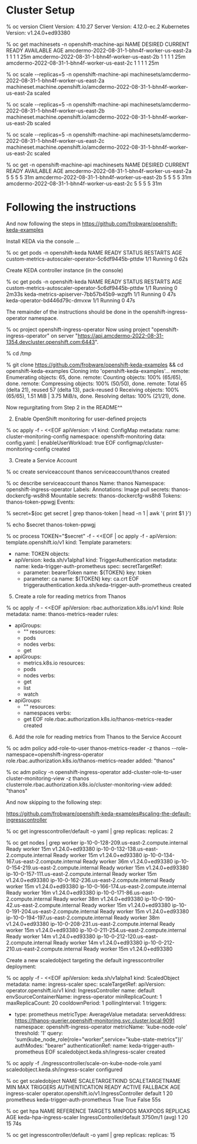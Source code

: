 # Cluster Setup

% oc version
Client Version: 4.10.27
Server Version: 4.12.0-ec.2
Kubernetes Version: v1.24.0+ed93380

% oc get machinesets -n openshift-machine-api
NAME                                            DESIRED   CURRENT   READY   AVAILABLE   AGE
amcdermo-2022-08-31-1-bhn4f-worker-us-east-2a   1         1         1       1           25m
amcdermo-2022-08-31-1-bhn4f-worker-us-east-2b   1         1         1       1           25m
amcdermo-2022-08-31-1-bhn4f-worker-us-east-2c   1         1         1       1           25m

% oc scale --replicas=5 -n openshift-machine-api machinesets/amcdermo-2022-08-31-1-bhn4f-worker-us-east-2a
machineset.machine.openshift.io/amcdermo-2022-08-31-1-bhn4f-worker-us-east-2a scaled

% oc scale --replicas=5 -n openshift-machine-api machinesets/amcdermo-2022-08-31-1-bhn4f-worker-us-east-2b
machineset.machine.openshift.io/amcdermo-2022-08-31-1-bhn4f-worker-us-east-2b scaled

% oc scale --replicas=5 -n openshift-machine-api machinesets/amcdermo-2022-08-31-1-bhn4f-worker-us-east-2c
machineset.machine.openshift.io/amcdermo-2022-08-31-1-bhn4f-worker-us-east-2c scaled

% oc get -n openshift-machine-api machinesets
NAME                                            DESIRED   CURRENT   READY   AVAILABLE   AGE
amcdermo-2022-08-31-1-bhn4f-worker-us-east-2a   5         5         5       5           31m
amcdermo-2022-08-31-1-bhn4f-worker-us-east-2b   5         5         5       5           31m
amcdermo-2022-08-31-1-bhn4f-worker-us-east-2c   5         5         5       5           31m

# Following the instructions

And now following the steps in https://github.com/frobware/openshift-keda-examples

Install KEDA via the console ...

% oc get pods -n openshift-keda
NAME                                                  READY   STATUS    RESTARTS   AGE
custom-metrics-autoscaler-operator-5c6df9445b-pttdw   1/1     Running   0          62s

Create KEDA controller instance (in the console)

% oc get pods -n openshift-keda
NAME                                                  READY   STATUS    RESTARTS   AGE
custom-metrics-autoscaler-operator-5c6df9445b-pttdw   1/1     Running   0          2m33s
keda-metrics-apiserver-7bb57b45b9-wzgfh               1/1     Running   0          47s
keda-operator-bd446d79c-dmvxw                         1/1     Running   0          47s

The remainder of the instructions should be done in the
openshift-ingress-operator namespace.

% oc project openshift-ingress-operator
Now using project "openshift-ingress-operator" on server "https://api.amcdermo-2022-08-31-1354.devcluster.openshift.com:6443".

% cd /tmp

% git clone https://github.com/frobware/openshift-keda-examples && cd openshift-keda-examples
Cloning into 'openshift-keda-examples'...
remote: Enumerating objects: 65, done.
remote: Counting objects: 100% (65/65), done.
remote: Compressing objects: 100% (50/50), done.
remote: Total 65 (delta 21), reused 57 (delta 13), pack-reused 0
Receiving objects: 100% (65/65), 1.51 MiB | 3.75 MiB/s, done.
Resolving deltas: 100% (21/21), done.

Now regurgitating from Step 2 in the README^^

2. Enable OpenShift monitoring for user-defined projects

% oc apply -f - <<EOF
apiVersion: v1
kind: ConfigMap
metadata:
  name: cluster-monitoring-config
  namespace: openshift-monitoring
data:
  config.yaml: |
    enableUserWorkload: true
EOF
configmap/cluster-monitoring-config created

3. Create a Service Account

% oc create serviceaccount thanos
serviceaccount/thanos created

% oc describe serviceaccount thanos
Name:                thanos
Namespace:           openshift-ingress-operator
Labels:              <none>
Annotations:         <none>
Image pull secrets:  thanos-dockercfg-ws8h8
Mountable secrets:   thanos-dockercfg-ws8h8
Tokens:              thanos-token-ppwgj
Events:              <none>

% secret=$(oc get secret | grep thanos-token | head -n 1 | awk '{ print $1 }')

% echo $secret
thanos-token-ppwgj

% oc process TOKEN="$secret" -f - <<EOF | oc apply -f -
apiVersion: template.openshift.io/v1
kind: Template
parameters:
- name: TOKEN
objects:
- apiVersion: keda.sh/v1alpha1
  kind: TriggerAuthentication
  metadata:
    name: keda-trigger-auth-prometheus
  spec:
    secretTargetRef:
    - parameter: bearerToken
      name: \${TOKEN}
      key: token
    - parameter: ca
      name: \${TOKEN}
      key: ca.crt
EOF
triggerauthentication.keda.sh/keda-trigger-auth-prometheus created

5. Create a role for reading metrics from Thanos

% oc apply -f - <<EOF
apiVersion: rbac.authorization.k8s.io/v1
kind: Role
metadata:
  name: thanos-metrics-reader
rules:
- apiGroups:
  - ""
  resources:
  - pods
  - nodes
  verbs:
  - get
- apiGroups:
  - metrics.k8s.io
  resources:
  - pods
  - nodes
  verbs:
  - get
  - list
  - watch
- apiGroups:
  - ""
  resources:
  - namespaces
  verbs:
  - get
EOF
role.rbac.authorization.k8s.io/thanos-metrics-reader created

6. Add the role for reading metrics from Thanos to the Service Account

% oc adm policy add-role-to-user thanos-metrics-reader -z thanos --role-namespace=openshift-ingress-operator
role.rbac.authorization.k8s.io/thanos-metrics-reader added: "thanos"

% oc adm policy -n openshift-ingress-operator add-cluster-role-to-user cluster-monitoring-view -z thanos
clusterrole.rbac.authorization.k8s.io/cluster-monitoring-view added: "thanos"

And now skipping to the following step:

https://github.com/frobware/openshift-keda-examples#scaling-the-default-ingresscontroller

% oc get ingresscontroller/default -o yaml | grep replicas:
  replicas: 2

% oc get nodes | grep worker
ip-10-0-128-209.us-east-2.compute.internal   Ready    worker                 15m   v1.24.0+ed93380
ip-10-0-132-138.us-east-2.compute.internal   Ready    worker                 15m   v1.24.0+ed93380
ip-10-0-134-167.us-east-2.compute.internal   Ready    worker                 36m   v1.24.0+ed93380
ip-10-0-154-219.us-east-2.compute.internal   Ready    worker                 15m   v1.24.0+ed93380
ip-10-0-157-111.us-east-2.compute.internal   Ready    worker                 15m   v1.24.0+ed93380
ip-10-0-162-236.us-east-2.compute.internal   Ready    worker                 15m   v1.24.0+ed93380
ip-10-0-166-174.us-east-2.compute.internal   Ready    worker                 16m   v1.24.0+ed93380
ip-10-0-171-86.us-east-2.compute.internal    Ready    worker                 38m   v1.24.0+ed93380
ip-10-0-190-42.us-east-2.compute.internal    Ready    worker                 15m   v1.24.0+ed93380
ip-10-0-191-204.us-east-2.compute.internal   Ready    worker                 15m   v1.24.0+ed93380
ip-10-0-194-197.us-east-2.compute.internal   Ready    worker                 38m   v1.24.0+ed93380
ip-10-0-208-231.us-east-2.compute.internal   Ready    worker                 15m   v1.24.0+ed93380
ip-10-0-211-254.us-east-2.compute.internal   Ready    worker                 14m   v1.24.0+ed93380
ip-10-0-212-120.us-east-2.compute.internal   Ready    worker                 14m   v1.24.0+ed93380
ip-10-0-212-210.us-east-2.compute.internal   Ready    worker                 15m   v1.24.0+ed93380

Create a new scaledobject targeting the default ingresscontroller deployment:

% oc apply -f - <<EOF
apiVersion: keda.sh/v1alpha1
kind: ScaledObject
metadata:
  name: ingress-scaler
spec:
  scaleTargetRef:
    apiVersion: operator.openshift.io/v1
    kind: IngressController
    name: default
    envSourceContainerName: ingress-operator
  minReplicaCount: 1
  maxReplicaCount: 20
  cooldownPeriod: 1
  pollingInterval: 1
  triggers:
  - type: prometheus
    metricType: AverageValue
    metadata:
      serverAddress: https://thanos-querier.openshift-monitoring.svc.cluster.local:9091
      namespace: openshift-ingress-operator
      metricName: 'kube-node-role'
      threshold: '1'
      query: 'sum(kube_node_role{role="worker",service="kube-state-metrics"})'
      authModes: "bearer"
    authenticationRef:
      name: keda-trigger-auth-prometheus
EOF
scaledobject.keda.sh/ingress-scaler created

% oc apply -f ./ingresscontroller/scale-on-kube-node-role.yaml
scaledobject.keda.sh/ingress-scaler configured

% oc get scaledobject
NAME             SCALETARGETKIND                              SCALETARGETNAME   MIN   MAX   TRIGGERS     AUTHENTICATION                 READY   ACTIVE   FALLBACK   AGE
ingress-scaler   operator.openshift.io/v1.IngressController   default           1     20    prometheus   keda-trigger-auth-prometheus   True    True     False      55s

% oc get hpa
NAME                      REFERENCE                   TARGETS         MINPODS   MAXPODS   REPLICAS   AGE
keda-hpa-ingress-scaler   IngressController/default   3750m/1 (avg)   1         20        15         74s

% oc get ingresscontroller/default -o yaml | grep replicas:
  replicas: 15
